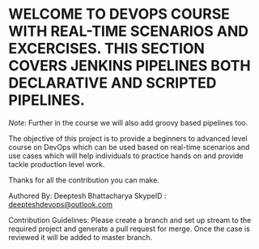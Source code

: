 # WELCOME TO DEVOPS COURSE WITH REAL-TIME SCENARIOS AND EXCERCISES. THIS SECTION COVERS JENKINS PIPELINES BOTH DECLARATIVE AND SCRIPTED PIPELINES.
*Note*: Further in the course we will also add groovy based pipelines too. 

The objective of this project is to provide a beginners to advanced level course on DevOps which can be used based on real-time scenarios and use cases which will help individuals to practice hands on and provide tackle production level work.


Thanks for all the contribution you can make. 


Authored By: Deeptesh Bhattacharya
SkypeID : deepteshdevops@outlook.com

Contribution Guidelines:
Please create a branch and set up stream to the required project and generate a pull request for merge. Once the case is reviewed it will be added to master branch.